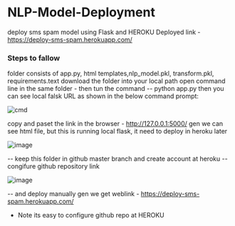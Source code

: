 # NLP-Model-Deployment
deploy sms spam model using Flask and HEROKU
Deployed link - https://deploy-sms-spam.herokuapp.com/
### Steps to fallow
folder consists of app.py, html templates,nlp_model.pkl, transform.pkl, requirements.text
download the folder into your local path
open command line in the same folder - then tun the command
-- python app.py
then you can see local falsk URL as shown in the below command prompt:

![cmd](https://user-images.githubusercontent.com/66937023/109926235-bd975300-7ce8-11eb-8200-93f2d2fba541.PNG)

copy and paset the link in the browser - http://127.0.0.1:5000/
gen we can see html file, but this is running local flask, it need to deploy in heroku later

![image](https://user-images.githubusercontent.com/66937023/109927110-bb81c400-7ce9-11eb-80a9-bbb52e3d7f74.png)

-- keep this folder in github master branch and create account at heroku
-- congifure github repository link

![image](https://user-images.githubusercontent.com/66937023/109927575-701be580-7cea-11eb-80b5-75085872c046.png)

-- and deploy manually gen we get weblink -  https://deploy-sms-spam.herokuapp.com/
* Note its easy to configure github repo at HEROKU 
